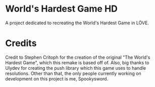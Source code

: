 # World's Hardest Game HD
A project dedicated to recreating the World's Hardest Game in LÖVE.

# Credits
Credit to Stephen Critoph for the creation of the original "The World's Hardest Game", which this remake is based off of. Also, big thanks to Ulydev for creating the push library which this game uses to handle resolutions. Other than that, the only people currently working on development on this project is me, Spookysword.
